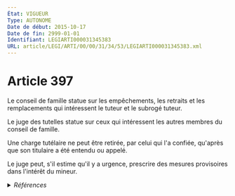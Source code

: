 ```yaml
---
État: VIGUEUR
Type: AUTONOME
Date de début: 2015-10-17
Date de fin: 2999-01-01
Identifiant: LEGIARTI000031345383
URL: article/LEGI/ARTI/00/00/31/34/53/LEGIARTI000031345383.xml
---
```


<h1>Article 397</h1>

Le conseil de famille statue sur les empêchements, les retraits et les
remplacements qui intéressent le tuteur et le subrogé tuteur.<br />

Le juge des tutelles statue sur ceux qui intéressent les autres membres du
conseil de famille.<br />

Une charge tutélaire ne peut être retirée, par celui qui l'a confiée, qu'après
que son titulaire a été entendu ou appelé.<br />

Le juge peut, s'il estime qu'il y a urgence, prescrire des mesures provisoires
dans l'intérêt du mineur.


<details>
  <summary><em>Références</em></summary>

  <h2>Articles faisant référence à l'article</h2>
  
  <ul>
    <li>
      <a href="https://legal.tricoteuses.fr//redirection/LEGIARTI000031322336?vers=git&vers=legifrance">Ordonnance n° 2015-1288 du 15 octobre 2015 portant simplification et modernisation du droit de la famille - article 4 ENTIEREMENT_MODIF</a> DEPLACE source
    </li>
  </ul>
  
  <h2>Références faites par l'article</h2>
  
  <ul>
    <li>
      2015-10-15 DEPLACE cible <a href="https://legal.tricoteuses.fr//redirection/LEGIARTI000031322336?vers=git&vers=legifrance">Ordonnance n° 2015-1288 du 15 octobre 2015 portant simplification et modernisation du droit de la famille - article 4 ENTIEREMENT_MODIF</a>
    </li>
    <li>
      2999-01-01 CITATION cible <a href="https://legal.tricoteuses.fr//redirection/LEGIARTI000019288933?vers=git&vers=legifrance">Code civil - article 445 AUTONOME VIGUEUR, en vigueur depuis le 2009-02-01</a>
    </li>
    <li>
      2999-01-01 CITATION cible <a href="https://legal.tricoteuses.fr//redirection/LEGIARTI000038810518?vers=git&vers=legifrance">Code de procédure civile - article 1213 AUTONOME VIGUEUR, en vigueur depuis le 2019-07-25</a>
    </li>
    <li>
      CODIFICATION source Loi 1803-03-14
    </li>
  </ul>
</details>
